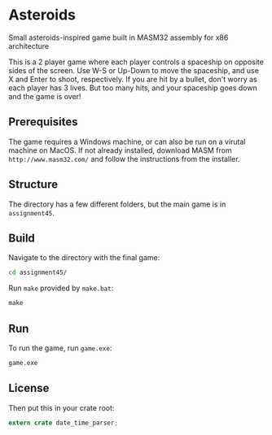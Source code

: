 # Asteroids
Small asteroids-inspired game built in MASM32 assembly for x86 architecture

This is a 2 player game where each player controls a spaceship on opposite sides of the screen. Use W-S or Up-Down to move the spaceship, and use X and Enter to shoot, respectively. If you are hit by a bullet, don't worry as each player has 3 lives. But too many hits, and your spaceship goes down and the game is over!

## Prerequisites

The game requires a Windows machine, or can also be run on a virutal machine on MacOS. If not already installed, download MASM from `http://www.masm32.com/` and follow the instructions from the installer.

## Structure

The directory has a few different folders, but the main game is in `assignment45`.

## Build

Navigate to the directory with the final game:
```cmd
cd assignment45/
```

Run `make` provided by `make.bat`:
```cmd
make
```

## Run

To run the game, run `game.exe`:
```cmd
game.exe
```



## License





Then put this in your crate root:
```rust
extern crate date_time_parser;
```

